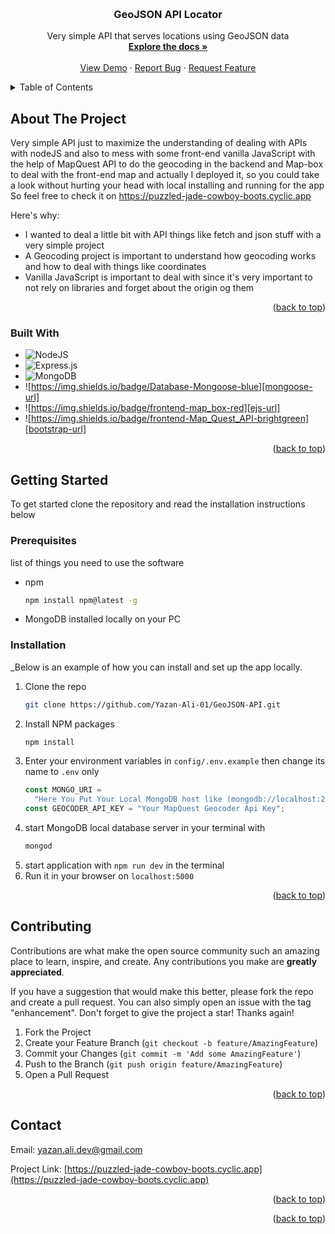 <!-- Improved compatibility of back to top link: See: https://github.com/othneildrew/Best-README-Template/pull/73 -->

<a name="readme-top"></a>

<!--
*** Thanks for checking out the Best-README-Template. If you have a suggestion
*** that would make this better, please fork the repo and create a pull request
*** or simply open an issue with the tag "enhancement".
*** Don't forget to give the project a star!
*** Thanks again! Now go create something AMAZING! :D
-->

<!-- PROJECT SHIELDS -->
<!--
*** I'm using markdown "reference style" links for readability.
*** Reference links are enclosed in brackets [ ] instead of parentheses ( ).
*** See the bottom of this document for the declaration of the reference variables
*** for contributors-url, forks-url, etc. This is an optional, concise syntax you may use.
*** https://www.markdownguide.org/basic-syntax/#reference-style-links
-->

<!-- PROJECT LOGO -->
<br />
<div align="center">

  <h3 align="center">GeoJSON API Locator</h3>

  <p align="center">
    Very simple API that serves locations using GeoJSON data 
    <br />
    <a href="https://github.com/Yazan-Ali-01/Book-Library"><strong>Explore the docs »</strong></a>
    <br />
    <br />
    <a href="https://yazan-book-library.cyclic.app/">View Demo</a>
    ·
    <a href="https://github.com/othneildrew/Best-README-Template/issues">Report Bug</a>
    ·
    <a href="https://github.com/othneildrew/Best-README-Template/issues">Request Feature</a>
  </p>
</div>

<!-- TABLE OF CONTENTS -->
<details>
  <summary>Table of Contents</summary>
  <ol>
    <li>
      <a href="#about-the-project">About The Project</a>
      <ul>
        <li><a href="#built-with">Built With</a></li>
      </ul>
    </li>
    <li>
      <a href="#getting-started">Getting Started</a>
      <ul>
        <li><a href="#prerequisites">Prerequisites</a></li>
        <li><a href="#installation">Installation</a></li>
      </ul>
    </li>
    <li><a href="#contributing">Contributing</a></li>
    <li><a href="#contact">Contact</a></li>
  </ol>
</details>

<!-- ABOUT THE PROJECT -->

## About The Project

Very simple API just to maximize the understanding of dealing with APIs with nodeJS and also to mess with some front-end vanilla JavaScript with the help of MapQuest API to do the geocoding in the backend and Map-box to deal with the front-end map
and actually I deployed it, so you could take a look without hurting your head with local installing and running for the app
So feel free to check it on https://puzzled-jade-cowboy-boots.cyclic.app

Here's why:

- I wanted to deal a little bit with API things like fetch and json stuff with a very simple project
- A Geocoding project is important to understand how geocoding works and how to deal with things like coordinates
- Vanilla JavaScript is important to deal with since it's very important to not rely on libraries and forget about the origin og them

<p align="right">(<a href="#readme-top">back to top</a>)</p>

### Built With

- ![NodeJS](https://img.shields.io/badge/node.js-6DA55F?style=for-the-badge&logo=node.js&logoColor=white)
- ![Express.js](https://img.shields.io/badge/express.js-%23404d59.svg?style=for-the-badge&logo=express&logoColor=%2361DAFB)
- ![MongoDB](https://img.shields.io/badge/MongoDB-%234ea94b.svg?style=for-the-badge&logo=mongodb&logoColor=white)
- ![https://img.shields.io/badge/Database-Mongoose-blue][mongoose-url]
- ![https://img.shields.io/badge/frontend-map_box-red][ejs-url]
- ![https://img.shields.io/badge/frontend-Map_Quest_API-brightgreen][bootstrap-url]

<p align="right">(<a href="#readme-top">back to top</a>)</p>

<!-- GETTING STARTED -->

## Getting Started

To get started clone the repository and read the installation instructions below

### Prerequisites

list of things you need to use the software

- npm
  ```sh
  npm install npm@latest -g
  ```
- MongoDB installed locally on your PC

### Installation

\_Below is an example of how you can install and set up the app locally.

1. Clone the repo
   ```sh
   git clone https://github.com/Yazan-Ali-01/GeoJSON-API.git
   ```
2. Install NPM packages
   ```sh
   npm install
   ```
3. Enter your environment variables in `config/.env.example` then change its name to `.env` only
   ```js
   const MONGO_URI =
     "Here You Put Your Local MongoDB host like (mongodb://localhost:27017) OR your Atlas cluster connection URI";
   const GEOCODER_API_KEY = "Your MapQuest Geocoder Api Key";
   ```
4. start MongoDB local database server in your terminal with
   ```sh
   mongod
   ```
5. start application with `npm run dev` in the terminal
6. Run it in your browser on `localhost:5000`

<p align="right">(<a href="#readme-top">back to top</a>)</p>

<!-- CONTRIBUTING -->

## Contributing

Contributions are what make the open source community such an amazing place to learn, inspire, and create. Any contributions you make are **greatly appreciated**.

If you have a suggestion that would make this better, please fork the repo and create a pull request. You can also simply open an issue with the tag "enhancement".
Don't forget to give the project a star! Thanks again!

1. Fork the Project
2. Create your Feature Branch (`git checkout -b feature/AmazingFeature`)
3. Commit your Changes (`git commit -m 'Add some AmazingFeature'`)
4. Push to the Branch (`git push origin feature/AmazingFeature`)
5. Open a Pull Request

<p align="right">(<a href="#readme-top">back to top</a>)</p>

<!-- CONTACT -->

## Contact

Email: [yazan.ali.dev@gmail.com](yazan.ali.dev@gmail.com)

Project Link: [https://puzzled-jade-cowboy-boots.cyclic.app](https://puzzled-jade-cowboy-boots.cyclic.app)

<p align="right">(<a href="#readme-top">back to top</a>)</p>

<p align="right">(<a href="#readme-top">back to top</a>)</p>

<!-- MARKDOWN LINKS & IMAGES -->
<!-- https://www.markdownguide.org/basic-syntax/#reference-style-links -->

[contributors-shield]: https://img.shields.io/github/contributors/othneildrew/Best-README-Template.svg?style=for-the-badge
[contributors-url]: https://github.com/othneildrew/Best-README-Template/graphs/contributors
[forks-shield]: https://img.shields.io/github/forks/othneildrew/Best-README-Template.svg?style=for-the-badge
[forks-url]: https://github.com/othneildrew/Best-README-Template/network/members
[stars-shield]: https://img.shields.io/github/stars/othneildrew/Best-README-Template.svg?style=for-the-badge
[stars-url]: https://github.com/othneildrew/Best-README-Template/stargazers
[issues-shield]: https://img.shields.io/github/issues/othneildrew/Best-README-Template.svg?style=for-the-badge
[issues-url]: https://github.com/Yazan-Ali-01/issues
[license-shield]: https://img.shields.io/github/license/othneildrew/Best-README-Template.svg?style=for-the-badge
[license-url]: https://github.com/othneildrew/Best-README-Template/blob/master/LICENSE.txt
[linkedin-shield]: https://img.shields.io/badge/-LinkedIn-black.svg?style=for-the-badge&logo=linkedin&colorB=555
[linkedin-url]: https://www.linkedin.com/in/yazan-ali/
[product-screenshot]: images/screenshot.png
[express-url]: https://img.shields.io/badge/backend-express.js-brightgreen
[node-url]: https://img.shields.io/badge/backend-node.js-green
[mongo-url]: https://img.shields.io/badge/Database-MongoDB-blue
[mongoose-url]: https://img.shields.io/badge/-Mongoose-blue?style=flat-square
[ejs-url]: https://img.shields.io/badge/-Map_Box-red?style=flat-square
[express-session-url]: https://img.shields.io/badge/-Express--Session-yellow?style=flat-square
[flash-url]: https://img.shields.io/badge/-Flash-lightgrey?style=flat-square
[csrf-url]: https://img.shields.io/badge/-csrf-orange?style=flat-square
[bootstrap-url]: https://img.shields.io/badge/-Map_Quest_API-brightgreen?style=flat-square
